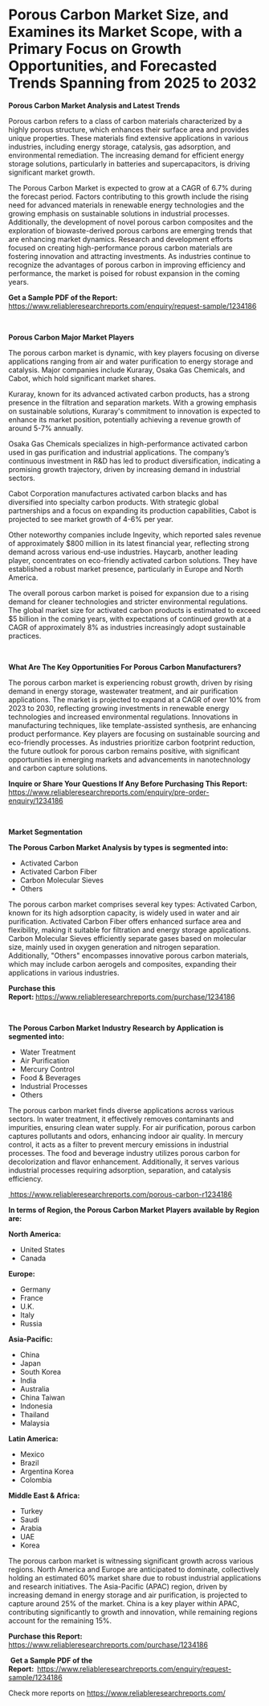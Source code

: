 <p><h1>Porous Carbon Market Size, and Examines its Market Scope, with a Primary Focus on Growth Opportunities, and Forecasted Trends Spanning from 2025 to 2032</h1></p><p><strong>Porous Carbon Market Analysis and Latest Trends</strong></p>
<p><p>Porous carbon refers to a class of carbon materials characterized by a highly porous structure, which enhances their surface area and provides unique properties. These materials find extensive applications in various industries, including energy storage, catalysis, gas adsorption, and environmental remediation. The increasing demand for efficient energy storage solutions, particularly in batteries and supercapacitors, is driving significant market growth.</p><p>The Porous Carbon Market is expected to grow at a CAGR of 6.7% during the forecast period. Factors contributing to this growth include the rising need for advanced materials in renewable energy technologies and the growing emphasis on sustainable solutions in industrial processes. Additionally, the development of novel porous carbon composites and the exploration of biowaste-derived porous carbons are emerging trends that are enhancing market dynamics. Research and development efforts focused on creating high-performance porous carbon materials are fostering innovation and attracting investments. As industries continue to recognize the advantages of porous carbon in improving efficiency and performance, the market is poised for robust expansion in the coming years.</p></p>
<p><strong>Get a Sample PDF of the Report:&nbsp;</strong> <a href="https://www.reliableresearchreports.com/enquiry/request-sample/1234186?utm_campaign=2271&utm_medium=2&utm_source=Github&utm_content=ia&utm_term=30012025&utm_id=porous-carbon">https://www.reliableresearchreports.com/enquiry/request-sample/1234186</a></p>
<p>&nbsp;</p>
<p><strong>Porous Carbon Major Market Players</strong></p>
<p><p>The porous carbon market is dynamic, with key players focusing on diverse applications ranging from air and water purification to energy storage and catalysis. Major companies include Kuraray, Osaka Gas Chemicals, and Cabot, which hold significant market shares.</p><p>Kuraray, known for its advanced activated carbon products, has a strong presence in the filtration and separation markets. With a growing emphasis on sustainable solutions, Kuraray's commitment to innovation is expected to enhance its market position, potentially achieving a revenue growth of around 5-7% annually.</p><p>Osaka Gas Chemicals specializes in high-performance activated carbon used in gas purification and industrial applications. The company’s continuous investment in R&D has led to product diversification, indicating a promising growth trajectory, driven by increasing demand in industrial sectors.</p><p>Cabot Corporation manufactures activated carbon blacks and has diversified into specialty carbon products. With strategic global partnerships and a focus on expanding its production capabilities, Cabot is projected to see market growth of 4-6% per year.</p><p>Other noteworthy companies include Ingevity, which reported sales revenue of approximately $800 million in its latest financial year, reflecting strong demand across various end-use industries. Haycarb, another leading player, concentrates on eco-friendly activated carbon solutions. They have established a robust market presence, particularly in Europe and North America.</p><p>The overall porous carbon market is poised for expansion due to a rising demand for cleaner technologies and stricter environmental regulations. The global market size for activated carbon products is estimated to exceed $5 billion in the coming years, with expectations of continued growth at a CAGR of approximately 8% as industries increasingly adopt sustainable practices.</p></p>
<p>&nbsp;</p>
<p><strong>What Are The Key Opportunities For Porous Carbon Manufacturers?</strong></p>
<p><p>The porous carbon market is experiencing robust growth, driven by rising demand in energy storage, wastewater treatment, and air purification applications. The market is projected to expand at a CAGR of over 10% from 2023 to 2030, reflecting growing investments in renewable energy technologies and increased environmental regulations. Innovations in manufacturing techniques, like template-assisted synthesis, are enhancing product performance. Key players are focusing on sustainable sourcing and eco-friendly processes. As industries prioritize carbon footprint reduction, the future outlook for porous carbon remains positive, with significant opportunities in emerging markets and advancements in nanotechnology and carbon capture solutions.</p></p>
<p><strong>Inquire or Share Your Questions If Any Before Purchasing This Report:</strong> <a href="https://www.reliableresearchreports.com/enquiry/pre-order-enquiry/1234186?utm_campaign=2271&utm_medium=2&utm_source=Github&utm_content=ia&utm_term=30012025&utm_id=porous-carbon">https://www.reliableresearchreports.com/enquiry/pre-order-enquiry/1234186</a></p>
<p>&nbsp;</p>
<p><strong>Market Segmentation</strong></p>
<p><strong>The Porous Carbon Market Analysis by types is segmented into:</strong></p>
<p><ul><li>Activated Carbon</li><li>Activated Carbon Fiber</li><li>Carbon Molecular Sieves</li><li>Others</li></ul></p>
<p><p>The porous carbon market comprises several key types: Activated Carbon, known for its high adsorption capacity, is widely used in water and air purification. Activated Carbon Fiber offers enhanced surface area and flexibility, making it suitable for filtration and energy storage applications. Carbon Molecular Sieves efficiently separate gases based on molecular size, mainly used in oxygen generation and nitrogen separation. Additionally, "Others" encompasses innovative porous carbon materials, which may include carbon aerogels and composites, expanding their applications in various industries.</p></p>
<p><strong>Purchase this Report:&nbsp;</strong><a href="https://www.reliableresearchreports.com/purchase/1234186?utm_campaign=2271&utm_medium=2&utm_source=Github&utm_content=ia&utm_term=30012025&utm_id=porous-carbon">https://www.reliableresearchreports.com/purchase/1234186</a></p>
<p>&nbsp;</p>
<p><strong>The Porous Carbon Market Industry Research by Application is segmented into:</strong></p>
<p><ul><li>Water Treatment</li><li>Air Purification</li><li>Mercury Control</li><li>Food & Beverages</li><li>Industrial Processes</li><li>Others</li></ul></p>
<p><p>The porous carbon market finds diverse applications across various sectors. In water treatment, it effectively removes contaminants and impurities, ensuring clean water supply. For air purification, porous carbon captures pollutants and odors, enhancing indoor air quality. In mercury control, it acts as a filter to prevent mercury emissions in industrial processes. The food and beverage industry utilizes porous carbon for decolorization and flavor enhancement. Additionally, it serves various industrial processes requiring adsorption, separation, and catalysis efficiency.</p></p>
<p><a href="https://www.reliableresearchreports.com/porous-carbon-r1234186?utm_campaign=2271&utm_medium=2&utm_source=Github&utm_content=ia&utm_term=30012025&utm_id=porous-carbon">&nbsp;https://www.reliableresearchreports.com/porous-carbon-r1234186</a></p>
<p><strong>In terms of Region, the Porous Carbon Market Players available by Region are:</strong></p>
<p>
    <p> <strong> North America: </strong>
        <ul>
            <li>United States</li>
            <li>Canada</li>
        </ul>
        </p> 
    <p> <strong> Europe: </strong>
        <ul>
            <li>Germany</li>
            <li>France</li>
            <li>U.K.</li>
            <li>Italy</li>
            <li>Russia</li>
        </ul>
        </p> 
    <p> <strong> Asia-Pacific: </strong>
        <ul>
            <li>China</li>
            <li>Japan</li>
            <li>South Korea</li>
            <li>India</li>
            <li>Australia</li>
            <li>China Taiwan</li>
            <li>Indonesia</li>
            <li>Thailand</li>
            <li>Malaysia</li>
        </ul>
        </p> 
    <p> <strong> Latin America: </strong>
        <ul>
            <li>Mexico</li>
            <li>Brazil</li>
            <li>Argentina Korea</li>
            <li>Colombia</li>
        </ul>
        </p> 
    <p> <strong> Middle East & Africa: </strong>
        <ul>
            <li>Turkey</li>
            <li>Saudi</li>
            <li>Arabia</li>
            <li>UAE</li>
            <li>Korea</li>
        </ul>
    </p>
    </p>
<p><p>The porous carbon market is witnessing significant growth across various regions. North America and Europe are anticipated to dominate, collectively holding an estimated 60% market share due to robust industrial applications and research initiatives. The Asia-Pacific (APAC) region, driven by increasing demand in energy storage and air purification, is projected to capture around 25% of the market. China is a key player within APAC, contributing significantly to growth and innovation, while remaining regions account for the remaining 15%.</p></p>
<p><strong>Purchase this Report: </strong><a href="https://www.reliableresearchreports.com/purchase/1234186?utm_campaign=2271&utm_medium=2&utm_source=Github&utm_content=ia&utm_term=30012025&utm_id=porous-carbon">https://www.reliableresearchreports.com/purchase/1234186</a></p>
<p>&nbsp;<strong>Get a Sample PDF of the Report:&nbsp;&nbsp;</strong><a href="https://www.reliableresearchreports.com/enquiry/request-sample/1234186?utm_campaign=2271&utm_medium=2&utm_source=Github&utm_content=ia&utm_term=30012025&utm_id=porous-carbon">https://www.reliableresearchreports.com/enquiry/request-sample/1234186</a></p>
<p><strong></strong></p>
<p>Check more reports on <a href="https://www.reliableresearchreports.com/?utm_campaign=2271&utm_medium=2&utm_source=Github&utm_content=ia&utm_term=30012025&utm_id=porous-carbon">https://www.reliableresearchreports.com/</a></p>